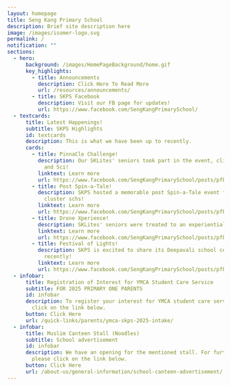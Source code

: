 ```yaml
---
layout: homepage
title: Seng Kang Primary School
description: Brief site description here
image: /images/isomer-logo.svg
permalink: /
notification: ""
sections:
  - hero:
      background: /images/HomePageBackground/home.gif
      key_highlights:
        - title: Announcements
          description: Click Here To Read More
          url: /resources/announcements/
        - title: SKPS Facebook
          description: Visit our FB page for updates!
          url: https://www.facebook.com/SengKangPrimarySchool/
  - textcards:
      title: Latest Happenings!
      subtitle: SKPS Highlights
      id: textcards
      description: This is what we have been up to recently.
      cards:
        - title: PinnaCle Challenge!
          description: Our SKLites' seniors took part in the event, clinching 1st in Math
            and Sci!
          linktext: Learn more
          url: https://www.facebook.com/SengKangPrimarySchool/posts/pfbid02AFMECvCFYohKEXneDqyRhWN8d8S61t1C1VbKkaPfdyHWUnSzgNcA9WtK8uvWhrGpl
        - title: Post Spin-a-Tale!
          description: SKPS hosted a memorable post Spin-a-Tale event for participating
            cluster schs!
          linktext: Learn more
          url: https://www.facebook.com/SengKangPrimarySchool/posts/pfbid0W8PaTSJj2gcxcvUzTAPcqih5tYh4xQEtjB1kpF1MmafYZqjEzh8YX3dCdGNvuC1Jl
        - title: Drone Xperience!
          description: SKLites' seniors were treated to an experiential drone e(X)perience!
          linktext: Learn more
          url: https://www.facebook.com/SengKangPrimarySchool/posts/pfbid02rUqnbKci2QhzDDahyx9J7chpyJJWRcP3LZnnqRZhYAFawdQt95BSTmK8Jup9i8X9l
        - title: Festival of Lights!
          description: SKPS is excited to share its Deepavali school celebrations held
            recently!
          linktext: Learn more
          url: https://www.facebook.com/SengKangPrimarySchool/posts/pfbid02ms4PPceRW5FWGtHKimD2L4t8oD2mHCjzQmzg2HZW2hVmNPcp5RJSDgwgXzJTHVMjl
  - infobar:
      title: Registration of Interest for YMCA Student Care Service
      subtitle: FOR 2025 PRIMARY ONE PARENTS
      id: infobar
      description: To register your interest for YMCA student care service, please
        click on the link below.
      button: Click Here
      url: /quick-links/parents/ymca-skps-2025-intake/
  - infobar:
      title: Muslim Canteen Stall (Noodles)
      subtitle: School advertisement
      id: infobar
      description: We have an opening for the mentioned stall. For further details,
        please click on the link below.
      button: Click Here
      url: /about-us/general-information/school-canteen-advertisement/
---
```

